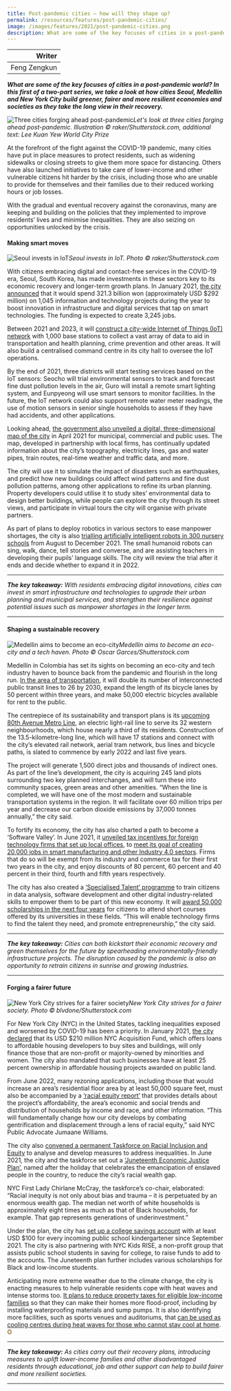 ```yaml
---
title: Post-pandemic cities — how will they shape up? 
permalink: /resources/features/post-pandemic-cities/
image: /images/features/2021/post-pandemic-cities.png
description: What are some of the key focuses of cities in a post-pandemic world? In this first of a two-part series, we take a look at how cities Seoul, Medellín and New York City build greener, fairer and more resilient economies and societies as they take the long view in their recovery.
---
```


| Writer |
|---:|
| Feng Zengkun |

***What are some of the key focuses of cities in a post-pandemic world? In this first of a two-part series, we take a look at how cities Seoul, Medellín and New York City build greener, fairer and more resilient economies and societies as they take the long view in their recovery.***

![Three cities forging ahead post-pandemic](/images/features/2021/post-pandemic-cities.png/)*Let's look at three cities forging ahead post-pandemic. Illustration © raker/Shutterstock.com, additional text: Lee Kuan Yew World City Prize*

At the forefront of the fight against the COVID-19 pandemic, many cities have put in place measures to protect residents, such as widening sidewalks or closing streets to give them more space for distancing. Others have also launched initiatives to take care of lower-income and other vulnerable citizens hit harder by the crisis, including those who are unable to provide for themselves and their families due to their reduced working hours or job losses. 

With the gradual and eventual recovery against the coronavirus, many are keeping and building on the policies that they implemented to improve residents’ lives and minimise inequalities. They are also seizing on opportunities unlocked by the crisis. 

#### **Making smart moves**

![Seoul invests in IoT](/images/features/2021/seoul-iot.jpg/)*Seoul invests in IoT. Photo © raker/Shutterstock.com*

With citizens embracing digital and contact-free services in the COVID-19 era, Seoul, South Korea, has made investments in these sectors key to its economic recovery and longer-term growth plans. In January 2021, [the city announced](http://english.seoul.go.kr/seoul-to-inject-321-3-bil-into-information-and-technology-innovation-in-covid-19-era/?cp=8&cat=46) that it would spend 321.3 billion won (approximately USD $292 million) on 1,045 information and technology projects during the year to boost innovation in infrastructure and digital services that tap on smart technologies. The funding is expected to create 3,245 jobs. 

Between 2021 and 2023, it will [construct a city-wide Internet of Things (IoT) network](http://english.seoul.go.kr/seoul-to-build-public-iot-network-throughout-seoul-by-2023/) with 1,000 base stations to collect a vast array of data to aid in transportation and health planning, crime prevention and other areas. It will also build a centralised command centre in its city hall to oversee the IoT operations. 

By the end of 2021, three districts will start testing services based on the IoT sensors: Seocho will trial environmental sensors to track and forecast fine dust pollution levels in the air, Guro will install a remote smart lighting system, and Eunpyeong will use smart sensors to monitor facilities. In the future, the IoT network could also support remote water meter readings, the use of motion sensors in senior single households to assess if they have had accidents, and other applications. 

Looking ahead, [the government also unveiled a digital, three-dimensional map of the city](https://bit.ly/2YnVGmb) in April 2021 for municipal, commercial and public uses. The map, developed in partnership with local firms, has continually updated information about the city’s topography, electricity lines, gas and water pipes, train routes, real-time weather and traffic data, and more. 

The city will use it to simulate the impact of disasters such as earthquakes, and predict how new buildings could affect wind patterns and fine dust pollution patterns, among other applications to refine its urban planning. Property developers could utilise it to study sites’ environmental data to design better buildings, while people can explore the city through its street views, and participate in virtual tours the city will organise with private partners. 

As part of plans to deploy robotics in various sectors to ease manpower shortages, the city is also [trialling artificially intelligent robots in 300 nursery schools](http://english.seoul.go.kr/seoul-to-introduce-ai-robots-at-300-nursery-schools/?cat=46) from August to December 2021. The small humanoid robots can sing, walk, dance, tell stories and converse, and are assisting teachers in developing their pupils’ language skills. The city will review the trial after it ends and decide whether to expand it in 2022. 

---

***The key takeaway:** With residents embracing digital innovations, cities can invest in smart infrastructure and technologies to upgrade their urban planning and municipal services, and strengthen their resilience against potential issues such as manpower shortages in the longer term.*

---

#### **Shaping a sustainable recovery**

![Medellin aims to become an eco-city](/images/features/2021/medellin-river-park-2021.jpg/)*Medellín aims to become an eco-city and a tech haven. Photo © Oscar Garces/Shutterstock.com*

Medellín in Colombia has set its sights on becoming an eco-city and tech industry haven to bounce back from the pandemic and flourish in the long run. [In the area of transportation](https://www.cntraveler.com/story/how-medellin-plans-to-become-south-americas-first-eco-city), it will double its number of interconnected public transit lines to 26 by 2030, expand the length of its bicycle lanes by 50 percent within three years, and make 50,000 electric bicycles available for rent to the public. 

The centrepiece of its sustainability and transport plans is its [upcoming 80th Avenue Metro Line](https://link.acimedellin.org/en/an-integral-transformation-will-take-place-in-medellin-with-the-80th-ave-metro/), an electric light-rail line to serve its 32 western neighbourhoods, which house nearly a third of its residents. Construction of the 13.5-kilometre-long line, which will have 17 stations and connect with the city’s elevated rail network, aerial tram network, bus lines and bicycle paths, is slated to commence by early 2022 and last five years. 

The project will generate 1,500 direct jobs and thousands of indirect ones. As part of the line’s development, the city is acquiring 245 land plots surrounding two key planned interchanges, and will turn these into community spaces, green areas and other amenities. “When the line is completed, we will have one of the most modern and sustainable transportation systems in the region. It will facilitate over 60 million trips per year and decrease our carbon dioxide emissions by 37,000 tonnes annually,” the city said. 

To fortify its economy, the city has also charted a path to become a ‘Software Valley’. In June 2021, it [unveiled tax incentives for foreign technology firms that set up local offices](https://www.acimedellin.org/medellin-announces-economic-reactivation-plan-with-benefits-for-foreign-investment/?lang=en), to [meet its goal of creating 20,000 jobs in smart manufacturing and other Industry 4.0 sectors](https://www.acimedellin.org/medellin-presented-results-of-economic-reactivation-to-mayors-of-the-world-in-the-c40-network/?lang=en). Firms that do so will be exempt from its industry and commerce tax for their first two years in the city, and enjoy discounts of 80 percent, 60 percent and 40 percent in their third, fourth and fifth years respectively. 

The city has also created a [‘Specialised Talent’ programme](https://sapiencia.gov.co/talento-especializado/#1605842170920-b6100d0c-a917) to train citizens in data analysis, software development and other digital industry-related skills to empower them to be part of this new economy. It will [award 50,000 scholarships in the next four years](https://link.acimedellin.org/en/training-digital-talent-key-to-the-innovation-ecosystem/) for citizens to attend short courses offered by its universities in these fields. “This will enable technology firms to find the talent they need, and promote entrepreneurship,” the city said.  

---

***The key takeaway:** Cities can both kickstart their economic recovery and green themselves for the future by spearheading environmentally-friendly infrastructure projects. The disruption caused by the pandemic is also an opportunity to retrain citizens in sunrise and growing industries.*

---

#### **Forging a fairer future**

![New York City strives for a fairer society](/images/features/2021/nyc-equality.jpg/)*New York City strives for a fairer society. Photo © blvdone/Shutterstock.com*

For New York City (NYC) in the United States, tackling inequalities exposed and worsened by COVID-19 has been a priority. In January 2021, [the city declared](https://www1.nyc.gov/site/hpd/news/003-21/mayor-de-blasio-taskforce-racial-equity-inclusion-join-nyc-acquisition-fund-announce#/0) that its USD $210 million NYC Acquisition Fund, which offers loans to affordable housing developers to buy sites and buildings, will only finance those that are non-profit or majority-owned by minorities and women. The city also mandated that such businesses have at least 25 percent ownership in affordable housing projects awarded on public land. 

From June 2022, many rezoning applications, including those that would increase an area’s residential floor area by at least 50,000 square feet, must also be accompanied by a [‘racial equity report’](https://therealdeal.com/2021/06/17/rezonings-will-require-racial-equity-report-next-year/) that provides details about the project’s affordability, the area’s economic and social trends and distribution of households by income and race, and other information. “This will fundamentally change how our city develops by combating gentrification and displacement through a lens of racial equity,” said NYC Public Advocate Jumaane Williams.

The city also [convened a permanent Taskforce on Racial Inclusion and Equity](https://www1.nyc.gov/site/trie/about/about.page) to analyse and develop measures to address inequalities. In June 2021, the city and the taskforce set out a [‘Juneteenth Economic Justice Plan’](https://www1.nyc.gov/office-of-the-mayor/news/442-21/recovery-all-us-mayor-de-blasio-taskforce-racial-inclusion-equity-announce), named after the holiday that celebrates the emancipation of enslaved people in the country, to reduce the city’s racial wealth gap. 

NYC First Lady Chirlane McCray, the taskforce’s co-chair, elaborated: “Racial inequity is not only about bias and trauma – it is perpetuated by an enormous wealth gap. The median net worth of white households is approximately eight times as much as that of Black households, for example. That gap represents generations of underinvestment.”

Under the plan, the city has [set up a college savings account](https://infohub.nyced.org/in-our-schools/programs/nyc-kids-rise-save-for-college-program) with at least USD $100 for every incoming public school kindergartener since September 2021. The city is also partnering with NYC Kids RISE, a non-profit group that assists public school students in saving for college, to raise funds to add to the accounts. The Juneteenth plan further includes various scholarships for Black and low-income students. 

Anticipating more extreme weather due to the climate change, the city is enacting measures to help vulnerable residents cope with heat waves and intense storms too. [It plans to reduce property taxes for eligible low-income families](https://www1.nyc.gov/office-of-the-mayor/news/651-21/mayor-de-blasio-landmark-new-blueprint-combat-extreme-weather) so that they can make their homes more flood-proof, including by installing waterproofing materials and sump pumps. It is also identifying more facilities, such as sports venues and auditoriums, that [can be used as cooling centres during heat waves for those who cannot stay cool at home](https://www1.nyc.gov/office-of-the-mayor/news/350-20/mayor-de-blasio-covid-19-heat-wave-plan-protect-vulnerable-new-yorkers). **<font color="#967942">O</font>**

---

***The key takeaway:** As cities carry out their recovery plans, introducing measures to uplift lower-income families and other disadvantaged residents through educational, job and other support can help to build fairer and more resilient societies.* 

---
